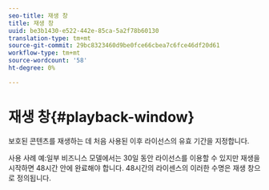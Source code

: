 ```yaml
---
seo-title: 재생 창
title: 재생 창
uuid: be3b1430-e522-442e-85ca-5a2f78b60130
translation-type: tm+mt
source-git-commit: 29bc8323460d9be0fce66cbea7c6fce46df20d61
workflow-type: tm+mt
source-wordcount: '58'
ht-degree: 0%

---
```



# 재생 창{#playback-window}

보호된 콘텐츠를 재생하는 데 처음 사용된 이후 라이선스의 유효 기간을 지정합니다.

사용 사례 예:일부 비즈니스 모델에서는 30일 동안 라이선스를 이용할 수 있지만 재생을 시작하면 48시간 안에 완료해야 합니다. 48시간의 라이센스의 이러한 수명은 재생 창으로 정의됩니다.
